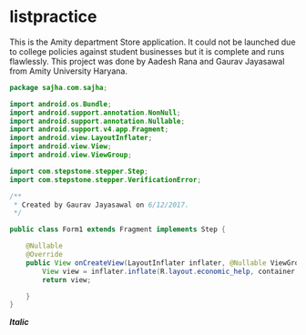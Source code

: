 # listpractice
This is the Amity department Store application. It could not be launched due to college policies against student businesses but it is complete and runs flawlessly.
This project was done by Aadesh Rana and Gaurav Jayasawal from Amity University Haryana.

```Java
package sajha.com.sajha;

import android.os.Bundle;
import android.support.annotation.NonNull;
import android.support.annotation.Nullable;
import android.support.v4.app.Fragment;
import android.view.LayoutInflater;
import android.view.View;
import android.view.ViewGroup;

import com.stepstone.stepper.Step;
import com.stepstone.stepper.VerificationError;

/**
 * Created by Gaurav Jayasawal on 6/12/2017.
 */

public class Form1 extends Fragment implements Step {

    @Nullable
    @Override
    public View onCreateView(LayoutInflater inflater, @Nullable ViewGroup container, @Nullable Bundle savedInstanceState) {
        View view = inflater.inflate(R.layout.economic_help, container, false);
        return view;

    }
}
```
***Italic*** 
